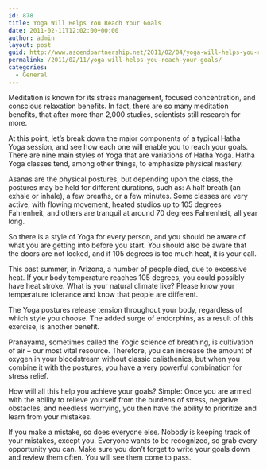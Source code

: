 ```yaml
---
id: 878
title: Yoga Will Helps You Reach Your Goals
date: 2011-02-11T12:02:00+00:00
author: admin
layout: post
guid: http://www.ascendpartnership.net/2011/02/04/yoga-will-helps-you-reach-your-goals/
permalink: /2011/02/11/yoga-will-helps-you-reach-your-goals/
categories:
  - General
---
```

Meditation is known for its stress management, focused concentration, and conscious relaxation benefits. In fact, there are so many meditation benefits, that after more than 2,000 studies, scientists still research for more.

At this point, let’s break down the major components of a typical Hatha Yoga session, and see how each one will enable you to reach your goals. There are nine main styles of Yoga that are variations of Hatha Yoga. Hatha Yoga classes tend, among other things, to emphasize physical mastery.

Asanas are the physical postures, but depending upon the class, the postures may be held for different durations, such as: A half breath (an exhale or inhale), a few breaths, or a few minutes. Some classes are very active, with flowing movement, heated studios up to 105 degrees Fahrenheit, and others are tranquil at around 70 degrees Fahrenheit, all year long.

So there is a style of Yoga for every person, and you should be aware of what you are getting into before you start. You should also be aware that the doors are not locked, and if 105 degrees is too much heat, it is your call.

This past summer, in Arizona, a number of people died, due to excessive heat. If your body temperature reaches 105 degrees, you could possibly have heat stroke. What is your natural climate like? Please know your temperature tolerance and know that people are different.

The Yoga postures release tension throughout your body, regardless of which style you choose. The added surge of endorphins, as a result of this exercise, is another benefit.

Pranayama, sometimes called the Yogic science of breathing, is cultivation of air &#8211; our most vital resource. Therefore, you can increase the amount of oxygen in your bloodstream without classic calisthenics, but when you combine it with the postures; you have a very powerful combination for stress relief.

How will all this help you achieve your goals? Simple: Once you are armed with the ability to relieve yourself from the burdens of stress, negative obstacles, and needless worrying, you then have the ability to prioritize and learn from your mistakes.

If you make a mistake, so does everyone else. Nobody is keeping track of your mistakes, except you. Everyone wants to be recognized, so grab every opportunity you can. Make sure you don’t forget to write your goals down and review them often. You will see them come to pass.